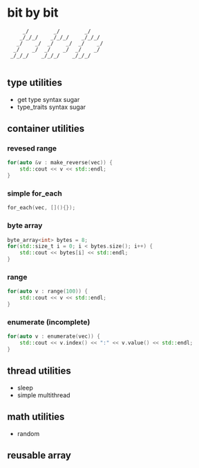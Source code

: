 # bit by bit

```
     _/        _/        _/
    _/_/_/    _/_/_/    _/_/_/
   _/    _/  _/    _/  _/    _/
  _/    _/  _/    _/  _/    _/
 _/_/_/    _/_/_/    _/_/_/
 
```

## type utilities

* get type syntax sugar
* type_traits syntax sugar

## container utilities

### revesed range

```cpp
for(auto &v : make_reverse(vec)) {
	std::cout << v << std::endl;
}
```

### simple for_each

```cpp
for_each(vec, [](){});
```

### byte array

```cpp
byte_array<int> bytes = 8;
for(std::size_t i = 0; i < bytes.size(); i++) {
	std::cout << bytes[i] << std::endl;
}
```

### range

```cpp
for(auto v : range(100)) {
	std::cout << v << std::endl;
}
```

### enumerate (incomplete)

```cpp
for(auto v : enumerate(vec)) {
	std::cout << v.index() << ":" << v.value() << std::endl;
}
```

## thread utilities

* sleep
* simple multithread

## math utilities

* random

## reusable array

